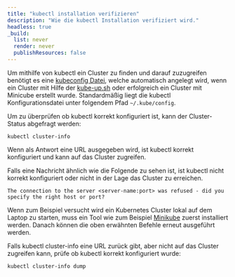 ```yaml
---
title: "kubectl installation verifizieren"
description: "Wie die kubectl Installation verifiziert wird."
headless: true
_build:
  list: never
  render: never
  publishResources: false
---
```


Um mithilfe von kubectl ein Cluster zu finden und darauf zuzugreifen benötigt es eine
[kubeconfig Datei](/docs/concepts/configuration/organize-cluster-access-kubeconfig/),
welche automatisch angelegt wird, wenn ein Cluster mit Hilfe der
[kube-up.sh](https://github.com/kubernetes/kubernetes/blob/master/cluster/kube-up.sh)
oder erfolgreich ein Cluster mit Minicube erstellt wurde.
Standardmäßig liegt die kubectl Konfigurationsdatei unter folgendem Pfad `~/.kube/config`.

Um zu überprüfen ob kubectl korrekt konfiguriert ist, kann der Cluster-Status abgefragt werden:

```shell
kubectl cluster-info
```

Wenn als Antwort eine URL ausgegeben wird, ist kubectl korrekt konfiguriert und kann auf das Cluster zugreifen.

Falls eine Nachricht ähnlich wie die Folgende zu sehen ist, ist kubectl nicht korrekt konfiguriert oder nicht in der Lage das Cluster zu erreichen.

```
The connection to the server <server-name:port> was refused - did you specify the right host or port?
```

Wenn zum Beispiel versucht wird ein Kubernetes Cluster lokal auf dem Laptop zu starten, muss ein Tool wie zum Beispiel [Minikube](https://minikube.sigs.k8s.io/docs/start/) zuerst installiert werden. Danach können die oben erwähnten Befehle erneut ausgeführt werden.

Falls kubectl cluster-info eine URL zurück gibt, aber nicht auf das Cluster zugreifen kann, prüfe ob kubectl korrekt konfiguriert wurde:

```shell
kubectl cluster-info dump
```